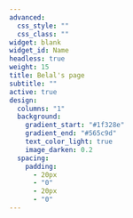 ```yaml
---
advanced:
  css_style: ""
  css_class: ""
widget: blank
widget_id: Name
headless: true
weight: 15
title: Belal's page
subtitle: ""
active: true
design:
  columns: "1"
  background:
    gradient_start: "#1f328e"
    gradient_end: "#565c9d"
    text_color_light: true
    image_darken: 0.2
  spacing:
    padding:
      - 20px
      - "0"
      - 20px
      - "0"
---
```

